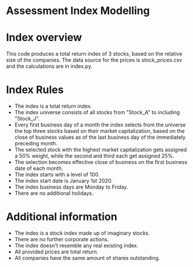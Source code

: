 # Assessment Index Modelling

# Index overview

This code produces a total return index of 3 stocks, based on the relative size of the companies. The data source for the prices is stock_prices.csv and the calculations are in index.py.

# Index Rules

- The index is a total return index.
- The index universe consists of all stocks from "Stock_A" to including "Stock_J".
- Every first business day of a month the index selects from the universe the top three stocks based on their market capitalization, 
  based on the close of business values as of the last business day of the immediately preceding month.
- The selected stock with the highest market capitalization gets assigned a 50% weight, while the second and third each 
  get assigned 25%.
- The selection becomes effective close of business on the first business date of each month.
- The index starts with a level of 100.
- The index start date is January 1st 2020.
- The index business days are Monday to Friday.
- There are no additional holidays.

# Additional information

- The index is a stock index made up of imaginary stocks. 
- There are no further corporate actions. 
- The index doesn't resemble any real existing index.
- All provided prices are total return. 
- All companies have the same amount of shares outstanding.
